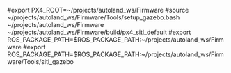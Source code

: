
#export PX4_ROOT=~/projects/autoland_ws/Firmware
#source ~/projects/autoland_ws/Firmware/Tools/setup_gazebo.bash ~/projects/autoland_ws/Firmware ~/projects/autoland_ws/Firmware/build/px4_sitl_default
#export ROS_PACKAGE_PATH=$ROS_PACKAGE_PATH:~/projects/autoland_ws/Firmware
#export ROS_PACKAGE_PATH=$ROS_PACKAGE_PATH:~/projects/autoland_ws/Firmware/Tools/sitl_gazebo
